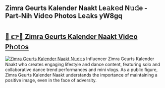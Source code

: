 ## Zimra Geurts Kalender Naakt Le𝚊k𝚎d N𝚞𝚍e - Part-Nih Vid𝚎o Photos Le𝚊ks yW8gq

# <h2><a href="http://fb7iucg.evod.top/?m=Zimra+Geurts+Kalender+Naakt">🔗 👉🔴 Zimra Geurts Kalender Naakt Vid𝚎o Ph𝚘t𝚘s</a></h2>

[![Zimra Geurts Kalender Naakt N𝚞d𝚎s](https://i.imgur.com/8V9OHl7.gif)](http://fb7iucg.evod.top/?m=Zimra+Geurts+Kalender+Naakt)
Influencer Zimra Geurts Kalender Naakt who creates engaging lifestyle and dance content, featuring solo and collaborative dance trend performances and mini vlogs. As a public figure, Zimra Geurts Kalender Naakt understands the importance of maintaining a positive image, even in the face of adversity. 
